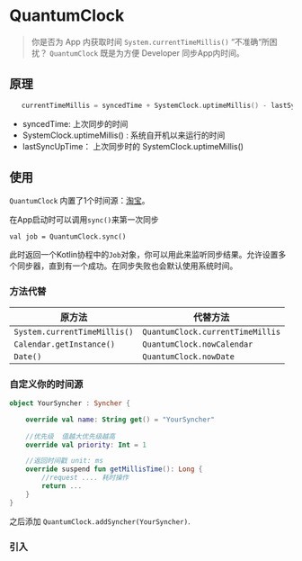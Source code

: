 # QuantumClock

> 你是否为 App 内获取时间 `System.currentTimeMillis()` “不准确“所困扰？ `QuantumClock` 既是为方便 Developer 同步App内时间。

## 原理

```kotlin
   currentTimeMillis = syncedTime + SystemClock.uptimeMillis() - lastSyncUpTime
```

- syncedTime: 上次同步的时间
- SystemClock.uptimeMillis() : 系统自开机以来运行的时间
- lastSyncUpTime： 上次同步时的 SystemClock.uptimeMillis()

## 使用

`QuantumClock` 内置了1个时间源：[淘宝](http://api.m.taobao.com/rest/api3.do?api=mtop.common.getTimestamp)。

在App启动时可以调用`sync()`来第一次同步
```
val job = QuantumClock.sync()
```
此时返回一个Kotlin协程中的`Job`对象，你可以用此来监听同步结果。允许设置多个同步器，直到有一个成功。在同步失败也会默认使用系统时间。

### 方法代替

| 原方法                       | 代替方法                         |
| ---------------------------- | -------------------------------- |
| `System.currentTimeMillis()` | `QuantumClock.currentTimeMillis` |
| `Calendar.getInstance()`     | `QuantumClock.nowCalendar`       |
| `Date()`                     | `QuantumClock.nowDate`           |

### 自定义你的时间源

```kotlin
object YourSyncher : Syncher {

    override val name: String get() = "YourSyncher"
    
    //优先级  值越大优先级越高
    override val priority: Int = 1

    //返回时间戳 unit: ms
    override suspend fun getMillisTime(): Long {
        //request .... 耗时操作
        return ...
    }
}
```

之后添加 `QuantumClock.addSyncher(YourSyncher)`.


### 引入

```groovy



```

